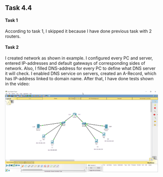 ## Task 4.4

#### Task 1

According to task 1, I skipped it because I have done previous task with 2 routers.

#### Task 2

I created network as shown in example.
I configured every PC and server, entered IP-addresses and default gateways of corresponding sides of network.
Also, I filled DNS-address for every PC to define what DNS server it will check.
I enabled DNS service on servers, created an A-Record, which has IP-address linked to domain name.
After that, I have done tests shown in the video:

![](./screenshots/dns.gif)